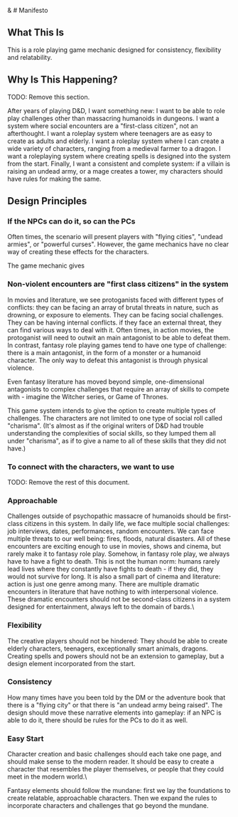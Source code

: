 & # Manifesto

## What This Is

This is a role playing game mechanic designed for consistency, flexibility  and relatability.

## Why Is This Happening?

TODO: Remove this section.

After years of playing D&D, I want something new:
I want to be able to role play challenges other than massacring humanoids in dungeons.
I want a system where social encounters are a "first-class citizen", not an afterthought.
I want a roleplay system where teenagers are as easy to create as adults and elderly.
I want a roleplay system where I can create a wide variety of characters, ranging from a medieval farmer to a dragon.
I want a roleplaying system where creating spells is designed into the system from the start.
Finally, I want a consistent and complete system: if a villain is raising an undead army, or a mage creates a tower, my characters should have rules for making the same.


## Design Principles

### If the NPCs can do it, so can the PCs

Often times, the scenario will present players with "flying cities", "undead armies", or "powerful curses". However, the game mechanics have no clear way of creating these effects for the characters.

The game mechanic gives

### Non-violent encounters are "first class citizens" in the system

In movies and literature, we see protoganists faced with different types of conflicts: they can be facing an array of brutal threats in nature, such as drowning, or exposure to elements.
They can be facing social challenges. They can be having internal conflicts.
if they face an external threat, they can find various ways to deal with it. Often times,
in action movies, the protoganist will need to outwit an main antagonist to be able to defeat them.
In contrast, fantasy role playing games tend to have one type of challenge:
there is a main antagonist, in the form of a monster or a humanoid character.
The only way to defeat this antagonist is through physical violence.

Even fantasy literature has moved beyond simple, one-dimensional antagonists
to complex challenges that require an array of skills to compete with - imagine the Witcher
series, or Game of Thrones.

This game system intends to give the option to create multiple types of challenges.
The characters are not limited to one type of social roll called "charisma".
(It's almost as if the original writers of D&D had trouble understanding the complexities of social skills, so they lumped them all under "charisma", as if to give a name to all of these skills that they did not have.)


### To connect with the characters, we want to use



TODO: Remove the rest of this document.

### Approachable

Challenges outside of psychopathic massacre of humanoids should be first-class citizens in this system.
In daily life, we face multiple social challenges: job interviews, dates, performances, random encounters.
We can face multiple threats to our well being: fires, floods, natural disasters.
All of these encounters are exciting enough to use in movies, shows and cinema, but rarely make it to fantasy role play.
Somehow, in fantasy role play, we always have to have a fight to death.
This is not the human norm: humans rarely lead lives where they constantly have fights to death - if they did, they would not survive for long.
It is also a small part of cinema and literature: action is just one genre among many.
There are multiple dramatic encounters in literature that have nothing to with interpersonal violence.
These dramatic encounters should not be second-class citizens in a system designed for entertainment, always left to the domain of bards.\\

### Flexibility

The creative players should not be hindered:
They should be able to create elderly characters, teenagers, exceptionally smart animals, dragons.
Creating spells and powers should not be an extension to gameplay, but a design element incorporated from the start.

### Consistency

How many times have you been told by the DM or the adventure book that there is a "flying city" or that there is "an undead army being raised".
The design should move these narrative elements into gameplay: if an NPC is able to do it, there should be rules for the PCs to do it as well.

### Easy Start

Character creation and basic challenges should each take one page, and should make sense to the modern reader.
It should be easy to create a character that resembles the player themselves, or people that they could meet in the modern world.\\

Fantasy elements should follow the mundane: first we lay the foundations to create relatable, approachable characters.
Then we expand the rules to incorporate characters and challenges that go beyond the mundane.

